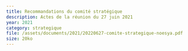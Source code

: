 ```yaml
---
title: Recommandations du comité stratégique
description: Actes de la réunion du 27 juin 2021
year: 2021
category: strategique
file: /assets/documents/2021/20220627-comite-strategique-noesya.pdf
size: 20ko
---
```

